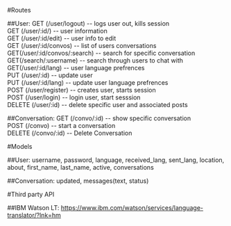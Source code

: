 #Routes

##User:
GET (/user/logout) -- logs user out, kills session<br/>
GET (/user/:id/) -- user information<br/>
GET (/user/:id/edit) -- user info to edit<br/>
GET (/user/:id/convos) -- list of users conversations<br/>
GET(/user/:id/convos/:search) -- search for specific conversation<br/>
GET(/search/:username) -- search through users to chat with<br/>
GET(/user/:id/lang) -- user language prefrences<br/>
PUT (/user/:id) -- update user<br/>
PUT (/user/:id/lang) -- update user language prefrences<br/>
POST (/user/register) -- creates user, starts session<br/>
POST (/user/login) -- login user, start sesssion<br/>
DELETE (/user/:id) -- delete specific user and associated posts<br/>

##Conversation:
GET (/convo/:id) -- show specific conversation<br/>
POST (/convo) -- start a conversation<br/>
DELETE (/convo/:id) -- Delete Conversation<br/>

#Models

##User:
username, password, language, received_lang, sent_lang, location, about, first_name, last_name, active, conversations

##Conversation:
updated, messages(text, status)

#Third party API

##IBM Watson LT:
https://www.ibm.com/watson/services/language-translator/?lnk=hm
